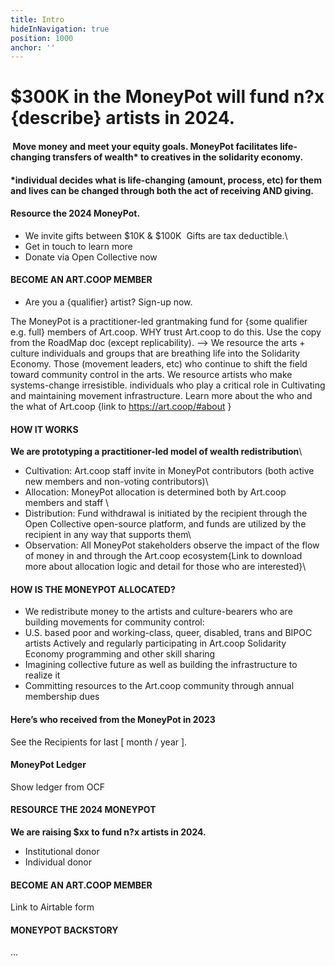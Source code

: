 ```yaml
---
title: Intro
hideInNavigation: true
position: 1000
anchor: ''
---
```


# $300K in the MoneyPot will fund n?x {describe} artists in 2024.

####  Move money and meet your equity goals. MoneyPot facilitates life-changing transfers of wealth\* to creatives in the solidarity economy.

#### \*individual decides what is life-changing (amount, process, etc) for them and lives can be changed through both the act of receiving AND giving.

#### Resource the 2024 MoneyPot.  

- We invite gifts between $10K & $100K  Gifts are tax deductible.\
- Get in touch to learn more
- Donate via Open Collective now

#### BECOME AN ART.COOP MEMBER

- Are you a {qualifier} artist? Sign-up now.

The MoneyPot is a practitioner-led grantmaking fund for {some qualifier e.g. full} members of Art.coop. WHY trust Art.coop to do this. Use the copy from the RoadMap doc (except replicability). --> We resource the arts + culture individuals and groups that are breathing life into the Solidarity Economy. Those (movement leaders, etc) who continue to shift the field toward community control in the arts. We resource artists who make systems-change irresistible. individuals who play a critical role in Cultivating and maintaining movement infrastructure. Learn more about the who and the what of Art.coop {link to https://art.coop/#about }

#### HOW IT WORKS

**We are prototyping a practitioner-led model of wealth redistribution**\

- Cultivation: Art.coop staff invite in MoneyPot contributors (both active new members and non-voting contributors)\
- Allocation: MoneyPot allocation is determined both by Art.coop members and staff \
- Distribution: Fund withdrawal is initiated by the recipient through the Open Collective open-source platform, and funds are utilized by the recipient in any way that supports them\
- Observation: All MoneyPot stakeholders observe the impact of the flow of money in and through the Art.coop ecosystem{Link to download more about allocation logic and detail for those who are interested}\

#### HOW IS THE MONEYPOT ALLOCATED?

- We redistribute money to the artists and culture-bearers who are building movements for community control:
- U.S. based poor and working-class, queer, disabled, trans and BIPOC artists
  Actively and regularly participating in Art.coop Solidarity Economy programming and other skill sharing
- Imagining collective future as well as building the infrastructure to realize it
- Committing resources to the Art.coop community through annual membership dues

#### Here’s who received from the MoneyPot in 2023

See the Recipients for last \[ month / year ].

#### MoneyPot Ledger

Show ledger from OCF

#### RESOURCE THE 2024 MONEYPOT

**We are raising $xx to fund n?x artists in 2024.**

- Institutional donor
- Individual donor

#### BECOME AN ART.COOP MEMBER

Link to Airtable form

#### MONEYPOT BACKSTORY

...
